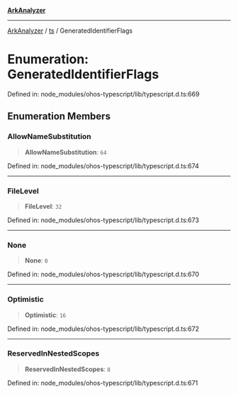 [**ArkAnalyzer**](../../../../README.md)

***

[ArkAnalyzer](../../../../globals.md) / [ts](../README.md) / GeneratedIdentifierFlags

# Enumeration: GeneratedIdentifierFlags

Defined in: node\_modules/ohos-typescript/lib/typescript.d.ts:669

## Enumeration Members

### AllowNameSubstitution

> **AllowNameSubstitution**: `64`

Defined in: node\_modules/ohos-typescript/lib/typescript.d.ts:674

***

### FileLevel

> **FileLevel**: `32`

Defined in: node\_modules/ohos-typescript/lib/typescript.d.ts:673

***

### None

> **None**: `0`

Defined in: node\_modules/ohos-typescript/lib/typescript.d.ts:670

***

### Optimistic

> **Optimistic**: `16`

Defined in: node\_modules/ohos-typescript/lib/typescript.d.ts:672

***

### ReservedInNestedScopes

> **ReservedInNestedScopes**: `8`

Defined in: node\_modules/ohos-typescript/lib/typescript.d.ts:671
